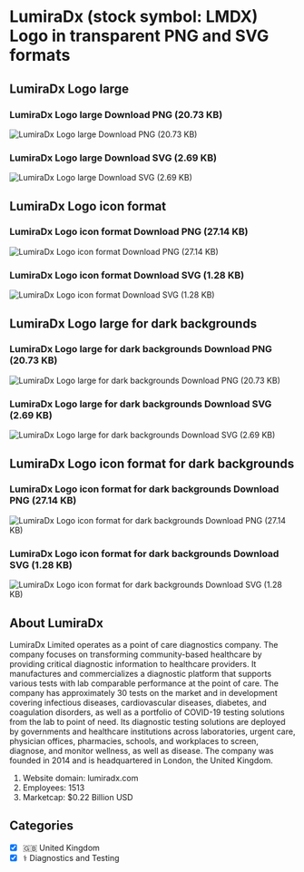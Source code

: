 # LumiraDx (stock symbol: LMDX) Logo in transparent PNG and SVG formats

## LumiraDx Logo large

### LumiraDx Logo large Download PNG (20.73 KB)

![LumiraDx Logo large Download PNG (20.73 KB)](/img/orig/LMDX_BIG-605ab21b.png)

### LumiraDx Logo large Download SVG (2.69 KB)

![LumiraDx Logo large Download SVG (2.69 KB)](/img/orig/LMDX_BIG-a5e9784e.svg)

## LumiraDx Logo icon format

### LumiraDx Logo icon format Download PNG (27.14 KB)

![LumiraDx Logo icon format Download PNG (27.14 KB)](/img/orig/LMDX-a4db1f97.png)

### LumiraDx Logo icon format Download SVG (1.28 KB)

![LumiraDx Logo icon format Download SVG (1.28 KB)](/img/orig/LMDX-cf3d57ba.svg)

## LumiraDx Logo large for dark backgrounds

### LumiraDx Logo large for dark backgrounds Download PNG (20.73 KB)

![LumiraDx Logo large for dark backgrounds Download PNG (20.73 KB)](/img/orig/LMDX_BIG.D-23d4f5e5.png)

### LumiraDx Logo large for dark backgrounds Download SVG (2.69 KB)

![LumiraDx Logo large for dark backgrounds Download SVG (2.69 KB)](/img/orig/LMDX_BIG.D-66f46ae4.svg)

## LumiraDx Logo icon format for dark backgrounds

### LumiraDx Logo icon format for dark backgrounds Download PNG (27.14 KB)

![LumiraDx Logo icon format for dark backgrounds Download PNG (27.14 KB)](/img/orig/LMDX.D-648a7dad.png)

### LumiraDx Logo icon format for dark backgrounds Download SVG (1.28 KB)

![LumiraDx Logo icon format for dark backgrounds Download SVG (1.28 KB)](/img/orig/LMDX.D-b642d196.svg)

## About LumiraDx

LumiraDx Limited operates as a point of care diagnostics company. The company focuses on transforming community-based healthcare by providing critical diagnostic information to healthcare providers. It manufactures and commercializes a diagnostic platform that supports various tests with lab comparable performance at the point of care. The company has approximately 30 tests on the market and in development covering infectious diseases, cardiovascular diseases, diabetes, and coagulation disorders, as well as a portfolio of COVID-19 testing solutions from the lab to point of need. Its diagnostic testing solutions are deployed by governments and healthcare institutions across laboratories, urgent care, physician offices, pharmacies, schools, and workplaces to screen, diagnose, and monitor wellness, as well as disease. The company was founded in 2014 and is headquartered in London, the United Kingdom.

1. Website domain: lumiradx.com
2. Employees: 1513
3. Marketcap: $0.22 Billion USD


## Categories
- [x] 🇬🇧 United Kingdom
- [x] ⚕️ Diagnostics and Testing
